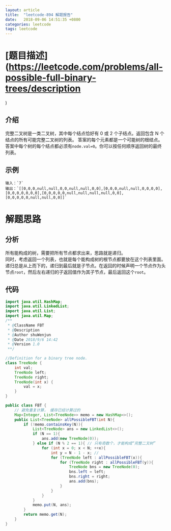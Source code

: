 ```yaml
---
layout: article
title:  "leetcode-894 解题报告"
date:   2018-09-06 14:51:35 +0800
categories: leetcode
tags: leetcode
---
```

# [题目描述](https://leetcode.com/problems/all-possible-full-binary-trees/description
)
## 介绍
完整二叉树是一类二叉树，其中每个结点恰好有 0 或 2 个子结点。返回包含 N 个结点的所有可能完整二叉树的列表。 
答案的每个元素都是一个可能树的根结点。答案中每个树的每个结点都必须有`node.val=0`。你可以按任何顺序返回树的最终列表。  

## 示例
```
输入：`7`  
输出：`[[0,0,0,null,null,0,0,null,null,0,0],[0,0,0,null,null,0,0,0,0],[0,0,0,0,0,0,0],[0,0,0,0,0,null,null,null,null,0,0],[0,0,0,0,0,null,null,0,0]]`
```

# 解题思路
## 分析
所有能构成的树，需要把所有节点都求出来，思路就是递归。  
同时，考虑返回一个列表，也就是每个能构成树的根节点都要放在这个列表里面。  
递归总是从上而下的，递归到最后就是子节点。在返回的时候声明一个节点作为头节点`root`，然后左右递归的子返回值作为其子节点，最后返回这个`root`。  

## 代码
```java
import java.util.HashMap;
import java.util.LinkedList;
import java.util.List;
import java.util.Map;
/**
 * @ClassName FBT
 * @Description
 * @Author shuWenjun
 * @Date 2018/9/6 14:42
 * @Version 1.0
 **/

//Definition for a binary tree node.
class TreeNode {
    int val;
    TreeNode left;
    TreeNode right;
    TreeNode(int x) {
        val = x;
    }
}

public class FBT {
    // 避免重复计算， 缓存已经计算过的
    Map<Integer, List<TreeNode>> memo = new HashMap<>();
    public List<TreeNode> allPossibleFBT(int N){
        if (!memo.containsKey(N)){
            List<TreeNode> ans = new LinkedList<>();
            if (N == 1){
                ans.add(new TreeNode(0));
            } else if (N % 2 == 1){ // 只有奇数个，才能构成“完整二叉树”
                for (int x = 0; x < N; ++x){
                    int y = N - 1 - x; // 
                    for (TreeNode left : allPossibleFBT(x)){
                        for (TreeNode right : allPossibleFBT(y)){
                            TreeNode bns = new TreeNode(0);
                            bns.left = left;
                            bns.right = right;
                            ans.add(bns);
                        }
                    }
                }
            }
            memo.put(N, ans);
        }
        return memo.get(N);
    }
}

```
